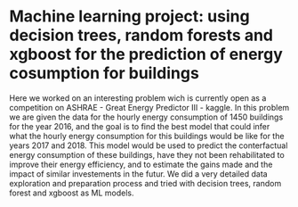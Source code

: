 # Machine learning project: using decision trees, random forests and xgboost for the prediction of energy cosumption for buildings 
Here we worked on an interesting problem wich is currently open as a competition on ASHRAE - Great Energy Predictor III - kaggle.
In this problem we are given the data for the hourly energy consumption of 1450 buildings for the year 2016, and the goal is to find the best model that could infer what the hourly energy consumption for this buildings would be like for the years 2017 and 2018.
This model would be used to predict the conterfactual energy consumption of these buildings, have they not been rehabilitated to improve their energy efficiency, and to estimate the gains made and the impact of similar investements in the futur.
We did a very detailed data exploration and preparation process and tried with decision trees, random forest and xgboost as ML models.
